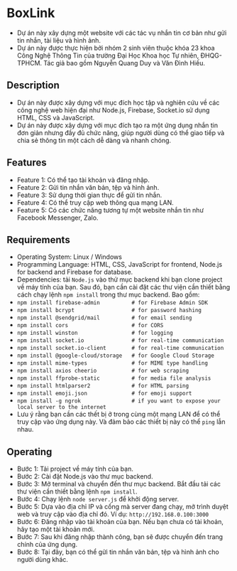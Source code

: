 # BoxLink
- Dự án này xây dựng một website với các tác vụ nhắn tin cơ bản như gửi tin nhắn, tài liệu và hình ảnh. 
- Dự án này được thực hiện bởi nhóm 2 sinh viên thuộc khóa 23 khoa Công Nghệ Thông Tin của 
trường Đại Học Khoa học Tự nhiên, ĐHQG-TPHCM. Tác giả bao gồm Nguyễn Quang Duy và Văn Đình Hiếu.

## Description
- Dự án này được xây dựng với mục đích học tập và nghiên cứu về các công nghệ web hiện đại như Node.js, Firebase, Socket.io sử dụng HTML, CSS và JavaScript.
- Dự án này được xây dựng với mục đích tạo ra một ứng dụng nhắn tin đơn giản nhưng đầy đủ chức năng, giúp người dùng có thể giao tiếp và chia sẻ thông tin một cách dễ dàng và nhanh chóng.

## Features
- Feature 1: Có thể tạo tài khoản và đăng nhập.
- Feature 2: Gửi tin nhắn văn bản, tệp và hình ảnh.
- Feature 3: Sử dụng thời gian thực để gửi tin nhắn.
- Feature 4: Có thể truy cập web thông qua mạng LAN.
- Feature 5: Có các chức năng tương tự một website nhắn tin như Facebook Messenger, Zalo.

## Requirements
- Operating System: Linux / Windows
- Programming Language: HTML, CSS, JavaScript for frontend, Node.js for backend and Firebase for database.
- Dependencies: tải `Node.js` vào thử mục backend khi bạn clone project về máy tính của bạn. 
Sau đó, bạn cần cài đặt các thư viện cần thiết bằng cách chạy lệnh `npm install` trong thư mục backend. Bao gồm:
- `npm install firebase-admin          # for Firebase Admin SDK`
- `npm install bcrypt                  # for password hashing `
- `npm install @sendgrid/mail          # for email sending `
- `npm install cors                    # for CORS`
- `npm install winston                 # for logging`
- `npm install socket.io               # for real-time communication`
- `npm install socket.io-client        # for real-time communication`
- `npm install @google-cloud/storage   # for Google Cloud Storage`
- `npm install mime-types              # for MIME type handling`
- `npm install axios cheerio           # for web scraping`
- `npm install ffprobe-static          # for media file analysis`
- `npm install htmlparser2             # for HTML parsing`
- `npm install emoji.json              # for emoji support`
- `npm install -g ngrok                # if you want to expose your local server to the internet`
- Lưu ý rằng bạn cần các thết bị ở trong cùng một mạng LAN để có thể truy cập vào ứng dụng này. Và đảm bảo các thiết bị này có thể `ping` lẫn nhau.

## Operating
- Bước 1: Tải project về máy tính của bạn. 
- Bước 2: Cài đặt Node.js vào thư mục backend.
- Bước 3: Mở terminal và chuyển đến thư mục backend. Bắt đầu tải các thư viện cần thiết bằng lệnh `npm install`.
- Bước 4: Chạy lệnh `node server.js` để khởi động server.
- Bước 5: Dựa vào địa chỉ IP và cổng mà server đang chạy, mở trình duyệt web và truy cập vào địa chỉ đó. Ví dụ: `http://192.168.0.100:3000`
- Bước 6: Đăng nhập vào tài khoản của bạn. Nếu bạn chưa có tài khoản, hãy tạo một tài khoản mới.
- Bước 7: Sau khi đăng nhập thành công, bạn sẽ được chuyển đến trang chính của ứng dụng. 
- Bước 8: Tại đây, bạn có thể gửi tin nhắn văn bản, tệp và hình ảnh cho người dùng khác.

